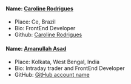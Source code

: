 #### Name: [Caroline Rodrigues](https://github.com/caroline-rodrigues)
- Place: Ce, Brazil
- Bio: FrontEnd Developer
- Github: [Caroline Rodrigues](https://github.com/caroline-rodrigues)
#### Name: [Amanullah Asad](https://github.com/AmaaniGoose)
- Place: Kolkata, West Bengal, India
- Bio: Intraday trader and FrontEnd Developer
- GitHub: [GitHub account name](https://github.com/AmaaniGoose)
